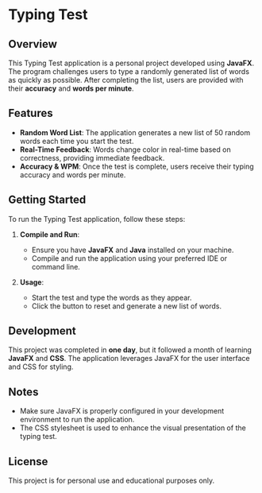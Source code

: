 # Typing Test

## Overview

This Typing Test application is a personal project developed using **JavaFX**. The program challenges users to type a randomly generated list of words as quickly as possible. After completing the list, users are provided with their **accuracy** and **words per minute**.

## Features

- **Random Word List**: The application generates a new list of 50 random words each time you start the test.
- **Real-Time Feedback**: Words change color in real-time based on correctness, providing immediate feedback.
- **Accuracy & WPM**: Once the test is complete, users receive their typing accuracy and words per minute.

## Getting Started

To run the Typing Test application, follow these steps:

1. **Compile and Run**:
   - Ensure you have **JavaFX** and **Java** installed on your machine.
   - Compile and run the application using your preferred IDE or command line.

2. **Usage**:
   - Start the test and type the words as they appear.
   - Click the button to reset and generate a new list of words.

## Development

This project was completed in **one day**, but it followed a month of learning **JavaFX** and **CSS**. The application leverages JavaFX for the user interface and CSS for styling.

## Notes

- Make sure JavaFX is properly configured in your development environment to run the application.
- The CSS stylesheet is used to enhance the visual presentation of the typing test.

## License

This project is for personal use and educational purposes only.
